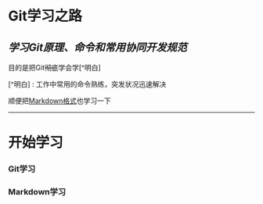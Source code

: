 Git学习之路
================
_学习Git原理、命令和常用协同开发规范_
-----------------------------------
目的是把Git~~彻底~~学会学[^明白]   

[^明白] : 工作中常用的命令熟练，突发状况迅速解决

顺便把<u>Markdown格式</u>也学习一下

*  *  *  

# **开始学习**

### Git学习


### Markdown学习

